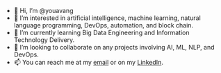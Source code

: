 - 👋 Hi, I’m @youavang
- 👀 I’m interested in artificial intelligence, machine learning, natural language programming, DevOps, automation, and block chain.
- 🌱 I’m currently learning Big Data Engineering and Information Technology Delivery.
- 💞️ I’m looking to collaborate on any projects involving AI, ML, NLP, and DevOps.
- 📫 You can reach me at my [email](youa.v@outlook.com) or on my [LinkedIn](https://www.linkedin.com/in/youa-vang/).

<!---
youavang/youavang is a ✨ special ✨ repository because its `README.md` (this file) appears on your GitHub profile.
You can click the Preview link to take a look at your changes.
--->
